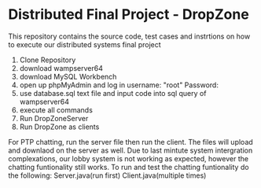 # Distributed Final Project - DropZone
This repository contains the source code, test cases and instrtions on how to execute our distributed systems final project 

1. Clone Repository
2. download wampserver64
3. download MySQL Workbench
4. open up phpMyAdmin and log in username: "root" Password:
5. use database.sql text file and input code into sql query of wampserver64
6. execute all commands  
8. Run DropZoneServer
9. Run DropZone as clients

For PTP chatting, run the server file then run the client. The files will upload and downlaod on the server as well.
Due to last mintute system intergration complexations, our lobby system is not working as expected, however the chatting funtionality still works. 
To run and test the chatting funtionality do the following: 
Server.java(run first)
Client.java(multiple times)

